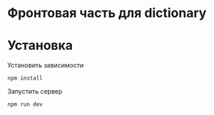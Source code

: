 # Фронтовая часть для dictionary

# Установка

Установить зависимости
    
    npm install

Запустить сервер
    
    npm run dev
